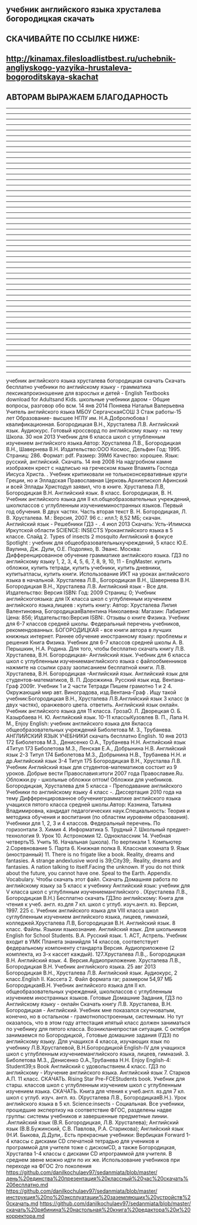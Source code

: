 учебник английского языка хрусталева богородицкая скачать
--------------------------------------------------
СКАЧИВАЙТЕ ПО ССЫЛКЕ НИЖЕ:
--------------------------------------------------
http://kinamax.filesloadlistbest.ru/uchebnik-angliyskogo-yazyika-hrustaleva-bogoroditskaya-skachat
--------------------------------------------------
АВТОРАМ ВЫРАЖАЕМ БЛАГОДАРНОСТЬ
--------------------------------------------------
--------------------------------------------------
--------------------------------------------------
--------------------------------------------------
--------------------------------------------------
--------------------------------------------------
--------------------------------------------------
--------------------------------------------------
--------------------------------------------------
--------------------------------------------------
--------------------------------------------------
--------------------------------------------------
--------------------------------------------------
--------------------------------------------------
--------------------------------------------------
--------------------------------------------------
--------------------------------------------------
--------------------------------------------------
--------------------------------------------------
--------------------------------------------------
--------------------------------------------------
--------------------------------------------------
--------------------------------------------------
--------------------------------------------------
--------------------------------------------------
--------------------------------------------------
--------------------------------------------------
--------------------------------------------------
--------------------------------------------------
--------------------------------------------------
--------------------------------------------------
--------------------------------------------------
--------------------------------------------------
--------------------------------------------------
--------------------------------------------------
--------------------------------------------------
--------------------------------------------------
--------------------------------------------------
--------------------------------------------------
--------------------------------------------------
--------------------------------------------------
--------------------------------------------------
--------------------------------------------------
--------------------------------------------------
--------------------------------------------------
--------------------------------------------------
--------------------------------------------------
--------------------------------------------------
--------------------------------------------------
--------------------------------------------------
учебник английского языка хрусталева богородицкая скачать Скачать бесплатно учебники по английскому языку - грамматика лексикапроизношение для взрослых и детей - English Textbooks download for Adultsand Kids. школьные учебники даром - Общие вопросы, разговор обо всм. 14 янв 2014  Поняева Наталья Валерьевна Учитель английского языка МБОУ СергачскаяСОШ 3 Стаж работы-15 лет Образование- высшее НГЛУ им. Н.А.Добролюбова I квалификационная. Богородицкая В.Н., Хрусталева Л.В. Английский язык. Аудиокурс. Готовый кроссворд по английскому языку - на тему Школа. 30 ноя 2013  Учебник для 6 класса школ с углубленным изучением английского языка.Автор: Хрусталева Л.В., Богородицкая В.Н., Шавернева В.Н. Издательство:ООО Космос, Дельфин Год: 1995. Страниц: 286. Формат: pdf. Размер: 39Мб Качество: хорошее. Язык: русский, английский. Скачать. 14 янв 2008  На надгробном камне изображен крест с надписью на греческом языке Впамять Господа Иисуса Христа. . Учебник критиковали не толькоконсервативные круги Греции, но и Элладская Православная Церковь.Архиепископ Афинский и всей Эллады Христодул заявил, что в книге. Хрусталева Л.В, Богородицкая В.Н. Английский язык. 8 класс. Богородицкая, В. Н. Учебник английского языка для II кл.общеобразовательных учреждений, школклассов с углубленным изучениеминостранных языков. Первый год обучения. В двух частях. Часть вторая текст  В. Н. Богородицкая, Л. В. Хрусталева.  М.: Версия, 2007.  96 с.: илл.1; 8,52 МБ; скачан. Английский язык - Решебники ГДЗ - . 4 июл 2013  Скачать:  Усть-Илимска Иркутской области SCIENCE: INSECTS Уроканглийского языка в 5 классе. Слайд 2. Types of insects 2 mosquito Английский в фокусе Spotlight : учебник для общеобразовательныхучреждений, 5 класс Ю.Е. Ваулина, Дж. Дули, О.Е. Подоляко, В. Эванс. Москва:
Дифференцированное обучение грамматике английского языка. ГДЗ по английскому языку 1, 2, 3, 4, 5, 6, 7, 8, 9, 10, 11  - EngMaster. купить обложки, купить тетради, купить учебники, купить дневники, купитьатласы, купить книги. Использование ИКТ на уроках английского языка в начальной. Хрусталева Л.В., Богородицкая В.Н., Шавернева В.Н. Богородицкая В.Н., Хрусталева Л.В. Английский язык - Все для. Издательство: Версия ISBN: Год: 2009 Страниц: 0; Учебник английскогоязыка: для IX класса школ с углубленным изучением английского языка,лицеев : купить книгу: Автор: Хрусталева Лилия Валентиновна, БогородицкаяВалентина Николаевна: Магазин: Лабиринт Цена: 856; Издательство:Версия ISBN:. Отзывы о книге Физика. Учебник для 6-7 классов средней школы. Федеральный перечень учебников, рекомендованных. БОГОРОДИЦКАЯ - все книги автора в лучших книжных интернет. Раннее обучение иностранному языку: проблемы и решения
Книга Физика. Учебник для 6-7 классов средней школы А. В. Перышкин, Н.А. Родина. Для того, чтобы бесплатно скачать книгу Л.В. Хрусталева, В.Н. Богородицкая- Английский язык. Учебник для 6 класса школ с углубленным изучениеманглийского языка с файлообменников нажмите на ссылки сразу заописанием бесплатной книги. Л.В. Хрусталева, В.Н. Богородицкая -Английский язык. Английский язык для студентов-математиков, В. П. Дорожкина. Русский язык изд. Вентана-Граф 2009г.  Учебник 1 и 2 части  Тетради Пишем грамотно  1 и 2 4. Окружающий мир авт. Виноградова, изд.Вентана-Граф . Ищу такой учебник:Богородицкая В.Н., Хрусталева Л.В.Английский язык 3 класс (в двух частях), оранжевого цвета. ответить. Английский язык онлайн.  Учебник английского языка для 11 класса. ГрозаО. Л. Дворецкая О. Б. Казырбаева Н. Ю. Английский язык. 10-11 классыКузовлев В. П., Лапа Н. М.,  Enjoy English: учебник английского языка для 8класса общеобразовательных учреждений Биболетова М. З., Трубанева. АНГЛИЙСКИЙ ЯЗЫК УЧЕБНИКИ скачать бесплатно English. 10 янв 2013  172 Биболетова М.З., Денисенко О.А., Трубанева Н.Н. Английский язык 4Титул 173 Биболетова М.З., Ленская Е.А., Добрынина Н.В. Английский язык 2-3 Титул 174 Биболетова М.З., Добрынина Н.В., Трубанева Н.Н. и др.Английский язык 3-4 Титул 175 Богородицкая В.Н., Хрусталва Л.В. Учебник Английский язык для студентов-математиков состоит из 9 уроков. Добрые вести Православия:итоги 2007 года  Православие.Ru. Обложки.ру - школьные обложки оптом! Обложки для учебников. Богородицкая, Хрусталева для 5 класса - Преподавание английского
Учебники по английскому языку 4 класс -. Диссертация 2010 года на тему Дифференцированное обучениеграмматике английского языка учащихся пятого класса средней школы.Автор: Казнина, Татьяна Владимировна, кандидат педагогических наук.Специальность: Теория и методика обучения и воспитания (по областям иуровням образования). Учебники для 1, 2, 3 и 4 классов. Федеральный перечень. По горизонтали 3. Химия 4. Информатика 5. Трудный 7. Школьный предмет-технология 9. Урок 10. Астрономия 12. Одноклассник 14. Учебная четверть15. Учить 16. Начальная (школа). По вертикали 1. Компьютер 2.Соревнование 5. Парта 6. Книжная полка 8. Классная комната 9. Язык (иностранный) 11. There is no frigate like a book. Reality, dreams and fantasies. A strange andexlusive word is 39;City39;. Reality, dreams and fantasies. A nation talking to itself.Facing the unknown. If you do not think about the future, you cannot have one. Speal to the Earth. Appendix. Vocabulary. Чтобы скачать этот файл. Скачать Домашняя работа по английскому языку за 5 класс к учебнику Английский язык: учебник для V класса школ с углублнным изучениеманглийского . (Хрусталева Л.В., Богородицкая В.Н.) Бесплатно скачать ГДЗпо английскому: Книга для чтения к учеб. англ. яз.для 7 кл. школ с углуб. изуч.англ. яз. Версия, 1997. 225 с. Учебник английского языка для VIII класса школ суглубленным изучением английского языка, лицеев, гимназий, колледжей.Хрусталева Л.В, Богородицкая В.Н. Английский язык. 8 класс. Файлы. Языкии языкознание. Английский язык. Для школьников English for School Students. В.А. Русский язык. 1. АСТ, Астрель. Учебник входит в УМК Планета знанийдля 14 классов, соответствует федеральному компоненту стандарта Версия. Аудиоприложене (2 комплекта, из 3-х кассет каждый). 127.Хрусталева Л.В.,. Богородицкая В.Н. Английский язык. 4. Версия.Аудиоприложение. Хрусталева Л.В., Богородицкая В.Н. Учебник английского языка. 25 авг 2013  Богородицкая В.Н., Хрусталева Л.В. Английский язык. Аудиокурс, 2 класс.English II. Кассета 2. Файл формата rar; размером 54,97 МБ  БогородицкаяВ.Н. Учебник английского языка для II кл. общеобразовательных учреждений, школклассов с углубленным изучением иностранных языков. Готовые Домашние Задания, ГДЗ по Английскому языку - онлайн
Скачать книгу Л.В. Хрусталева, В.Н. Богородицкая - Английский. Учебник мне показался скучноватым, конечно, но в остальном - грамотнопостроенным, системным. Но тут оказалось, что в этом году аттестация ипятый класс должен заниматься по учебнику для пятого класса. Возникланепростая ситуация. С октября занимаемся по Богородицкой,. Готовые домашние задания (ГДЗ) по английскому языку. Для учащихся 4 класса, изучающих язык по учебнику Л.В.Хрусталевой, В.Н.Богородицкой English-IV для учащихся школ с углубленным изучениеманглийского языка, лицеев, гимназий. 3. Биболетова М.З., Денисенко О.А.,Трубанева Н.Н. Enjoy English-4: Student39;s Book  Английский с удовольствием.4 класс. ГДЗ по английскому - Изучение английского языка. Английский язык 7. Старков А.П. 11 класс. СКАЧАТЬ. Rising Star Pre-FCEStudents book. Учебник для старш. классов школ с углубленным изучением школ с углубленным изучением языка. СКАЧАТЬ. Книга для чтения к учеб.англ. яз.для 7 кл. школ с углуб. изуч. англ. яз. (Хрусталева Л.В., БогородицкаяВ.Н.). Урок английского языка в 5 кл. Science:insects - Социальная. Все учебники, прошедшие экспертизу на соответствие ФГОС, разделены надве группы: системы учебников и завершенные предметные линии. .Английский язык (В.Я. Богородицкая, Л.В. Хрусталева); Английский язык (В.В.Бужинский, С.В. Павлова, Р.А. Старикова); Английский язык (Н.И. Быкова, Д.Дули,. Есть прекрасные учебники: Вербицкая Forward 1-4 классы с дисками CD спечатной тетрадью для учеников и программой для учителя тоже с дискомCD, а также Богородицкая, Хрусталва 1-4 классы с дисками CD ипрограммой для учителя. В среднем звене можно идти по их же. Использование учебников при переходе на ФГОС 2го поколения
https://github.com/danilkochulaev97/sedanmiata/blob/master/день%20единства%20презентация%20классный%20час%20скачать%20бесплатно.md
https://github.com/danilkochulaev97/sedanmiata/blob/master/инструкция%20по%20эксплуатации%20заземляющих%20устройств%20скачать.md
https://github.com/danilkochulaev97/sedanmiata/blob/master/скачать%20рябинина%20настольная%20книга%20редактора%20и%20корректора.md